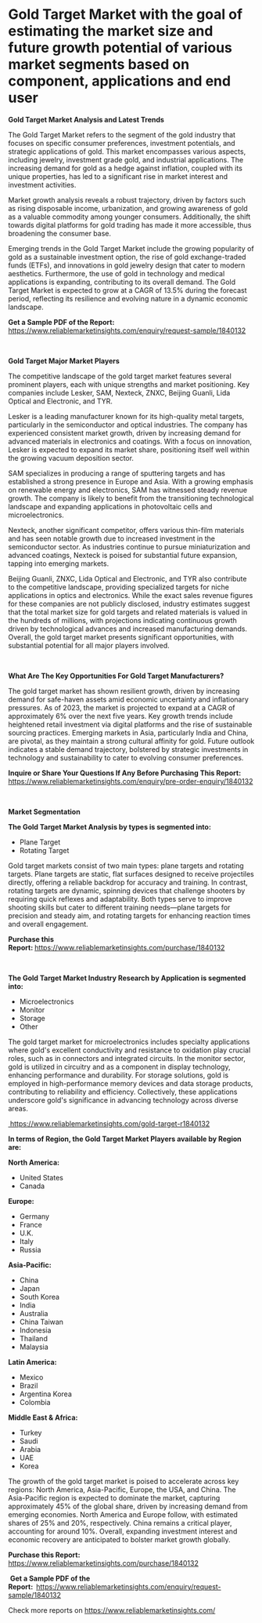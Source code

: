 <p><h1>Gold Target Market with the goal of estimating the market size and future growth potential of various market segments based on component, applications and end user</h1></p><p><strong>Gold Target Market Analysis and Latest Trends</strong></p>
<p><p>The Gold Target Market refers to the segment of the gold industry that focuses on specific consumer preferences, investment potentials, and strategic applications of gold. This market encompasses various aspects, including jewelry, investment grade gold, and industrial applications. The increasing demand for gold as a hedge against inflation, coupled with its unique properties, has led to a significant rise in market interest and investment activities.</p><p>Market growth analysis reveals a robust trajectory, driven by factors such as rising disposable income, urbanization, and growing awareness of gold as a valuable commodity among younger consumers. Additionally, the shift towards digital platforms for gold trading has made it more accessible, thus broadening the consumer base.</p><p>Emerging trends in the Gold Target Market include the growing popularity of gold as a sustainable investment option, the rise of gold exchange-traded funds (ETFs), and innovations in gold jewelry design that cater to modern aesthetics. Furthermore, the use of gold in technology and medical applications is expanding, contributing to its overall demand. The Gold Target Market is expected to grow at a CAGR of 13.5% during the forecast period, reflecting its resilience and evolving nature in a dynamic economic landscape.</p></p>
<p><strong>Get a Sample PDF of the Report:&nbsp;</strong> <a href="https://www.reliablemarketinsights.com/enquiry/request-sample/1840132?utm_campaign=2240&utm_medium=2&utm_source=Github&utm_content=ia&utm_term=01042025&utm_id=gold-target">https://www.reliablemarketinsights.com/enquiry/request-sample/1840132</a></p>
<p>&nbsp;</p>
<p><strong>Gold Target Major Market Players</strong></p>
<p><p>The competitive landscape of the gold target market features several prominent players, each with unique strengths and market positioning. Key companies include Lesker, SAM, Nexteck, ZNXC, Beijing Guanli, Lida Optical and Electronic, and TYR.</p><p>Lesker is a leading manufacturer known for its high-quality metal targets, particularly in the semiconductor and optical industries. The company has experienced consistent market growth, driven by increasing demand for advanced materials in electronics and coatings. With a focus on innovation, Lesker is expected to expand its market share, positioning itself well within the growing vacuum deposition sector.</p><p>SAM specializes in producing a range of sputtering targets and has established a strong presence in Europe and Asia. With a growing emphasis on renewable energy and electronics, SAM has witnessed steady revenue growth. The company is likely to benefit from the transitioning technological landscape and expanding applications in photovoltaic cells and microelectronics.</p><p>Nexteck, another significant competitor, offers various thin-film materials and has seen notable growth due to increased investment in the semiconductor sector. As industries continue to pursue miniaturization and advanced coatings, Nexteck is poised for substantial future expansion, tapping into emerging markets.</p><p>Beijing Guanli, ZNXC, Lida Optical and Electronic, and TYR also contribute to the competitive landscape, providing specialized targets for niche applications in optics and electronics. While the exact sales revenue figures for these companies are not publicly disclosed, industry estimates suggest that the total market size for gold targets and related materials is valued in the hundreds of millions, with projections indicating continuous growth driven by technological advances and increased manufacturing demands. Overall, the gold target market presents significant opportunities, with substantial potential for all major players involved.</p></p>
<p>&nbsp;</p>
<p><strong>What Are The Key Opportunities For Gold Target Manufacturers?</strong></p>
<p><p>The gold target market has shown resilient growth, driven by increasing demand for safe-haven assets amid economic uncertainty and inflationary pressures. As of 2023, the market is projected to expand at a CAGR of approximately 6% over the next five years. Key growth trends include heightened retail investment via digital platforms and the rise of sustainable sourcing practices. Emerging markets in Asia, particularly India and China, are pivotal, as they maintain a strong cultural affinity for gold. Future outlook indicates a stable demand trajectory, bolstered by strategic investments in technology and sustainability to cater to evolving consumer preferences.</p></p>
<p><strong>Inquire or Share Your Questions If Any Before Purchasing This Report:</strong> <a href="https://www.reliablemarketinsights.com/enquiry/pre-order-enquiry/1840132?utm_campaign=2240&utm_medium=2&utm_source=Github&utm_content=ia&utm_term=01042025&utm_id=gold-target">https://www.reliablemarketinsights.com/enquiry/pre-order-enquiry/1840132</a></p>
<p>&nbsp;</p>
<p><strong>Market Segmentation</strong></p>
<p><strong>The Gold Target Market Analysis by types is segmented into:</strong></p>
<p><ul><li>Plane Target</li><li>Rotating Target</li></ul></p>
<p><p>Gold target markets consist of two main types: plane targets and rotating targets. Plane targets are static, flat surfaces designed to receive projectiles directly, offering a reliable backdrop for accuracy and training. In contrast, rotating targets are dynamic, spinning devices that challenge shooters by requiring quick reflexes and adaptability. Both types serve to improve shooting skills but cater to different training needs—plane targets for precision and steady aim, and rotating targets for enhancing reaction times and overall engagement.</p></p>
<p><strong>Purchase this Report:&nbsp;</strong><a href="https://www.reliablemarketinsights.com/purchase/1840132?utm_campaign=2240&utm_medium=2&utm_source=Github&utm_content=ia&utm_term=01042025&utm_id=gold-target">https://www.reliablemarketinsights.com/purchase/1840132</a></p>
<p>&nbsp;</p>
<p><strong>The Gold Target Market Industry Research by Application is segmented into:</strong></p>
<p><ul><li>Microelectronics</li><li>Monitor</li><li>Storage</li><li>Other</li></ul></p>
<p><p>The gold target market for microelectronics includes specialty applications where gold's excellent conductivity and resistance to oxidation play crucial roles, such as in connectors and integrated circuits. In the monitor sector, gold is utilized in circuitry and as a component in display technology, enhancing performance and durability. For storage solutions, gold is employed in high-performance memory devices and data storage products, contributing to reliability and efficiency. Collectively, these applications underscore gold's significance in advancing technology across diverse areas.</p></p>
<p><a href="https://www.reliablemarketinsights.com/gold-target-r1840132?utm_campaign=2240&utm_medium=2&utm_source=Github&utm_content=ia&utm_term=01042025&utm_id=gold-target">&nbsp;https://www.reliablemarketinsights.com/gold-target-r1840132</a></p>
<p><strong>In terms of Region, the Gold Target Market Players available by Region are:</strong></p>
<p>
    <p> <strong> North America: </strong>
        <ul>
            <li>United States</li>
            <li>Canada</li>
        </ul>
        </p> 
    <p> <strong> Europe: </strong>
        <ul>
            <li>Germany</li>
            <li>France</li>
            <li>U.K.</li>
            <li>Italy</li>
            <li>Russia</li>
        </ul>
        </p> 
    <p> <strong> Asia-Pacific: </strong>
        <ul>
            <li>China</li>
            <li>Japan</li>
            <li>South Korea</li>
            <li>India</li>
            <li>Australia</li>
            <li>China Taiwan</li>
            <li>Indonesia</li>
            <li>Thailand</li>
            <li>Malaysia</li>
        </ul>
        </p> 
    <p> <strong> Latin America: </strong>
        <ul>
            <li>Mexico</li>
            <li>Brazil</li>
            <li>Argentina Korea</li>
            <li>Colombia</li>
        </ul>
        </p> 
    <p> <strong> Middle East & Africa: </strong>
        <ul>
            <li>Turkey</li>
            <li>Saudi</li>
            <li>Arabia</li>
            <li>UAE</li>
            <li>Korea</li>
        </ul>
    </p>
    </p>
<p><p>The growth of the gold target market is poised to accelerate across key regions: North America, Asia-Pacific, Europe, the USA, and China. The Asia-Pacific region is expected to dominate the market, capturing approximately 45% of the global share, driven by increasing demand from emerging economies. North America and Europe follow, with estimated shares of 25% and 20%, respectively. China remains a critical player, accounting for around 10%. Overall, expanding investment interest and economic recovery are anticipated to bolster market growth globally.</p></p>
<p><strong>Purchase this Report: </strong><a href="https://www.reliablemarketinsights.com/purchase/1840132?utm_campaign=2240&utm_medium=2&utm_source=Github&utm_content=ia&utm_term=01042025&utm_id=gold-target">https://www.reliablemarketinsights.com/purchase/1840132</a></p>
<p>&nbsp;<strong>Get a Sample PDF of the Report:&nbsp;&nbsp;</strong><a href="https://www.reliablemarketinsights.com/enquiry/request-sample/1840132?utm_campaign=2240&utm_medium=2&utm_source=Github&utm_content=ia&utm_term=01042025&utm_id=gold-target">https://www.reliablemarketinsights.com/enquiry/request-sample/1840132</a></p>
<p><strong></strong></p>
<p>Check more reports on <a href="https://www.reliablemarketinsights.com/?utm_campaign=2240&utm_medium=2&utm_source=Github&utm_content=ia&utm_term=01042025&utm_id=gold-target">https://www.reliablemarketinsights.com/</a></p>
